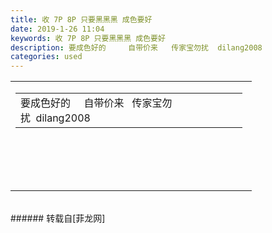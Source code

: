 ```yaml
---
title: 收 7P 8P 只要黑黑黑 成色要好
date: 2019-1-26 11:04
keywords: 收 7P 8P 只要黑黑黑 成色要好
description: 要成色好的     自带价来   传家宝勿扰  dilang2008
categories: used
---
```

<td class="t_f" id="postmessage_2804768">

<table cellspacing="0" class="t_table" style="width:98%"><tr><td><font color="#555555"><img alt="" border="0" class="zoom" data-cf-modified-0d24bb92e4ea88bc0c1ade17-="" file="http://www.flw.ph/data/attachment/forum/201807/10/100959qt1zuqiim4fjp4vz.jpg" id="aimg_J0uU0" lazyloadthumb="1" onclick="" onmouseover="" src="http://www.flw.ph/data/attachment/forum/201807/10/100959qt1zuqiim4fjp4vz.jpg"/></font><br/>
<table cellspacing="0" class="t_table" style="width:98%"><tr><td>要成色好的     自带价来   传家宝勿扰  dilang2008</td></tr></table><br/>
<br/>
<br/>
<br/>
</td></tr></table><br/>
</td>
###### 转载自[菲龙网]